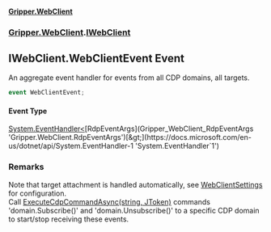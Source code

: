 #### [Gripper.WebClient](index 'index')
### [Gripper.WebClient](Gripper_WebClient 'Gripper.WebClient').[IWebClient](Gripper_WebClient_IWebClient 'Gripper.WebClient.IWebClient')
## IWebClient.WebClientEvent Event
An aggregate event handler for events from all CDP domains, all targets.  
```csharp
event WebClientEvent;
```
#### Event Type
[System.EventHandler&lt;](https://docs.microsoft.com/en-us/dotnet/api/System.EventHandler-1 'System.EventHandler`1')[RdpEventArgs](Gripper_WebClient_RdpEventArgs 'Gripper.WebClient.RdpEventArgs')[&gt;](https://docs.microsoft.com/en-us/dotnet/api/System.EventHandler-1 'System.EventHandler`1')
### Remarks
Note that target attachment is handled automatically, see [WebClientSettings](Gripper_WebClient_WebClientSettings 'Gripper.WebClient.WebClientSettings') for configuration.  
Call [ExecuteCdpCommandAsync(string, JToken)](Gripper_WebClient_IWebClient_ExecuteCdpCommandAsync(string_Newtonsoft_Json_Linq_JToken) 'Gripper.WebClient.IWebClient.ExecuteCdpCommandAsync(string, Newtonsoft.Json.Linq.JToken)') commands 'domain.Subscribe()' and 'domain.Unsubscribe()' to a specific CDP domain to start/stop receiving these events.  
